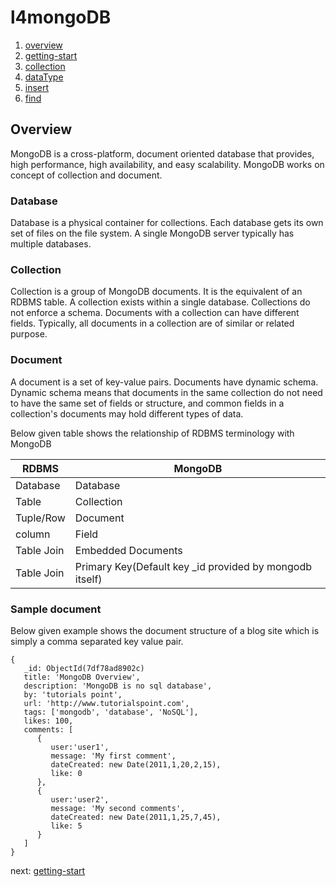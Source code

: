 l4mongoDB
=========

1.  [overview](/readme.md)
2.  [getting-start](/doc/database.md)
3.  [collection](/doc/collection.md)
4.  [dataType](/doc/dataType.md)
5.  [insert](/doc/insert.md)
6.  [find](/doc/find.md)

Overview
--------

MongoDB is a cross-platform, document oriented database that provides, high
performance, high availability, and easy scalability. MongoDB works on concept
of collection and document.

### Database

Database is a physical container for collections. Each database gets its own set
of files on the file system. A single MongoDB server typically has multiple
databases.

### Collection

Collection is a group of MongoDB documents. It is the equivalent of an RDBMS
table. A collection exists within a single database. Collections do not enforce
a schema. Documents with a collection can have different fields. Typically, all
documents in a collection are of similar or related purpose.

### Document

A document is a set of key-value pairs. Documents have dynamic schema. Dynamic
schema means that documents in the same collection do not need to have the same
set of fields or structure, and common fields in a collection's documents may
hold different types of data.

Below given table shows the relationship of RDBMS terminology with MongoDB

| RDBMS      | MongoDB                                                  |
|------------|----------------------------------------------------------|
| Database   | Database                                                 |
| Table      | Collection                                               |
| Tuple/Row  | Document                                                 |
| column     | Field                                                    |
| Table Join | Embedded Documents                                       |
| Table Join | Primary Key(Default key \_id provided by mongodb itself) |

### Sample document

Below given example shows the document structure of a blog site which is simply
a comma separated key value pair.

~~~~~~~~~~~~~~~~~~~~~~~~~~~~~~~~~~~~~~~~~~~~~~~~~~~~~~~~~~~~~~~~~~~~~~~~~~~~~~~~
{
   _id: ObjectId(7df78ad8902c)
   title: 'MongoDB Overview', 
   description: 'MongoDB is no sql database',
   by: 'tutorials point',
   url: 'http://www.tutorialspoint.com',
   tags: ['mongodb', 'database', 'NoSQL'],
   likes: 100, 
   comments: [  
      {
         user:'user1',
         message: 'My first comment',
         dateCreated: new Date(2011,1,20,2,15),
         like: 0 
      },
      {
         user:'user2',
         message: 'My second comments',
         dateCreated: new Date(2011,1,25,7,45),
         like: 5
      }
   ]
}
~~~~~~~~~~~~~~~~~~~~~~~~~~~~~~~~~~~~~~~~~~~~~~~~~~~~~~~~~~~~~~~~~~~~~~~~~~~~~~~~

next: [getting-start](/doc/database.md)
